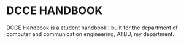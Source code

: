 # DCCE HANDBOOK
DCCE Handbook is a student handbook I built for the department of computer and communication engineering, ATBU, my department.

